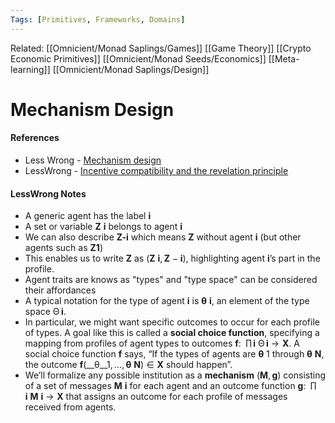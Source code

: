 ```yaml
---
Tags: [Primitives, Frameworks, Domains]
---
```

Related: [[Omnicient/Monad Saplings/Games]] [[Game Theory]] [[Crypto Economic Primitives]] [[Omnicient/Monad Seeds/Economics]] [[Meta-learning]] [[Omnicient/Monad Saplings/Design]]
# Mechanism Design
#### References
- Less Wrong - [Mechanism design](https://www.lesswrong.com/s/Yh4YsGDD9WYiZqRnf/p/xTvdaCwaeZnePMuX5#fn1)
- LessWrong - [Incentive compatibility and the revelation principle](https://www.lesswrong.com/posts/N4gDA5HPpGC4mbTEZ/incentive-compatibility-and-the-revelation-principle)

#### LessWrong Notes
- A generic agent has the label __i__
- A set or variable __Z__ __i__ belongs to agent __i__
- We can also describe __Z-i__ which means __Z__ without agent __i__ (but other agents such as __Z1__)
- This enables us to write __Z__ as (__Z__ __i__, __Z__ − __i__), highlighting agent __i__’s part in the profile.
- Agent traits are knows as "types" and "type space" can be considered their affordances
- A typical notation for the type of agent __i__ is __θ__ __i__, an element of the type space Θ __i__.
- In particular, we might want specific outcomes to occur for each profile of types. A goal like this is called a __social choice function__, specifying a mapping from profiles of agent types to outcomes __f__:  ∏ __i__ Θ __i__ → __X__. A social choice function __f__ says, “If the types of agents are __θ__ 1 through __θ__ __N__, the outcome __f__(__θ__1, …, __θ__ __N__) ∈ __X__ should happen”.
- We’ll formalize any possible institution as a __mechanism__ (__M__, __g__) consisting of a set of messages __M__ __i__ for each agent and an outcome function __g__:  ∏ __i__ __M__ __i__ → __X__ that assigns an outcome for each profile of messages received from agents.
